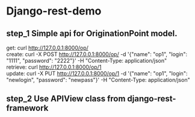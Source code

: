 Django-rest-demo
================

step_1 Simple api for OriginationPoint model.
----------------


get: curl http://127.0.0.1:8000/op/ <br>
create: curl -X POST http://127.0.0.1:8000/op/ -d '{"name": "op1", "login": "1111", "password": "2222"}' -H "Content-Type: application/json" <br>
retrieve: curl http://127.0.0.1:8000/op/1 <br>
update: curl -X PUT http://127.0.0.1:8000/op/1 -d '{"name": "op1", "login": "newlogin", "password": "newpass"}' -H "Content-Type: application/json" <br>


step_2 Use APIView class from django-rest-framework
----------------
